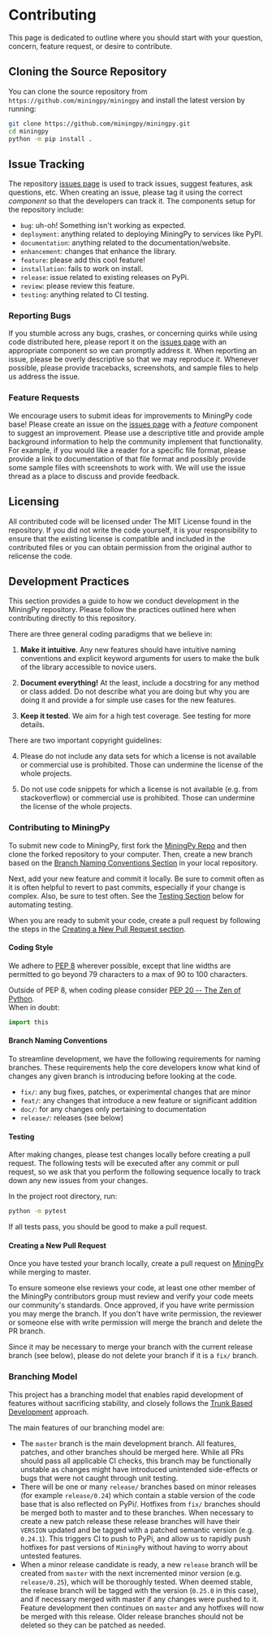 # Contributing

This page is dedicated to outline where you should start with your question,
concern, feature request, or desire to contribute.


## Cloning the Source Repository

You can clone the source repository from `https://github.com/miningpy/miningpy`
and install the latest version by running:

```bash
git clone https://github.com/miningpy/miningpy.git
cd miningpy
python -m pip install .
```


## Issue Tracking

The repository [issues page](https://github.com/miningpy/miningpy/issues) is used 
to track issues, suggest features, ask questions, etc. When creating an issue, please tag it using
the correct *component* so that the developers can track it. The components setup for the repository include:

- `bug`: uh-oh! Something isn't working as expected.
- `deployment`: anything related to deploying MiningPy to services like PyPI.
- `documentation`: anything related to the documentation/website.
- `enhancement`: changes that enhance the library.
- `feature`: please add this cool feature!
- `installation`: fails to work on install.
- `release`: issue related to existing releases on PyPi.
- `review`: please review this feature.
- `testing`: anything related to CI testing.


### Reporting Bugs

If you stumble across any bugs, crashes, or concerning quirks while using code
distributed here, please report it on the [issues page](https://github.com/miningpy/miningpy/issues)
with an appropriate component so we can promptly address it.
When reporting an issue, please be overly descriptive so that we may reproduce
it. Whenever possible, please provide tracebacks, screenshots, and sample files
to help us address the issue.


### Feature Requests

We encourage users to submit ideas for improvements to MiningPy code base!
Please create an issue on the [issues page](https://github.com/miningpy/miningpy/issues)
with a *feature* component to suggest an improvement.
Please use a descriptive title and provide ample background information to help
the community implement that functionality. For example, if you would like a
reader for a specific file format, please provide a link to documentation of
that file format and possibly provide some sample files with screenshots to work
with. We will use the issue thread as a place to discuss and provide feedback.


## Licensing

All contributed code will be licensed under The MIT License found in the
repository. If you did not write the code yourself, it is your responsibility
to ensure that the existing license is compatible and included in the
contributed files or you can obtain permission from the original author to
relicense the code.


## Development Practices
This section provides a guide to how we conduct development in the MiningPy repository. 
Please follow the practices outlined here when contributing directly to this repository.

There are three general coding paradigms that we believe in:

1. **Make it intuitive**. Any new features should have
   intuitive naming conventions and explicit keyword arguments for users to
   make the bulk of the library accessible to novice users.

2. **Document everything!** At the least, include a docstring for any method
   or class added. Do not describe what you are doing but why you are doing
   it and provide a for simple use cases for the new features.

3. **Keep it tested**. We aim for a high test coverage. See
   testing for more details.

There are two important copyright guidelines:

4. Please do not include any data sets for which a license is not available
   or commercial use is prohibited. Those can undermine the license of
   the whole projects.

5. Do not use code snippets for which a license is not available (e.g. from
   stackoverflow) or commercial use is prohibited. Those can undermine
   the license of the whole projects.
   
### Contributing to MiningPy

To submit new code to MiningPy, first fork the [MiningPy Repo](https://github.com/miningpy/miningpy) 
and then clone the forked repository to your computer. Then, create a new branch based on the
[Branch Naming Conventions Section](#branch-naming-conventions) in your local repository.

Next, add your new feature and commit it locally. Be sure to commit
often as it is often helpful to revert to past commits, especially if
your change is complex.  Also, be sure to test often. See the
[Testing Section](#testing) below for automating testing.

When you are ready to submit your code, create a pull request by
following the steps in the [Creating a New Pull Request section](#creating-a-new-pull-request).


#### Coding Style

We adhere to [PEP 8](https://www.python.org/dev/peps/pep-0008/)
wherever possible, except that line widths are permitted to go beyond
79 characters to a max of 90 to 100 characters.

Outside of PEP 8, when coding please consider [PEP 20 -- The Zen of Python](https://www.python.org/dev/peps/pep-0020/).  
When in doubt:

```python
import this
```


#### Branch Naming Conventions

To streamline development, we have the following requirements for naming
branches. These requirements help the core developers know what kind of changes
any given branch is introducing before looking at the code.

- `fix/`: any bug fixes, patches, or experimental changes that are minor
- `feat/`: any changes that introduce a new feature or significant addition
- `doc/`: for any changes only pertaining to documentation
- `release/`: releases (see below)


#### Testing

After making changes, please test changes locally before creating a pull
request. The following tests will be executed after any commit or pull request,
so we ask that you perform the following sequence locally to track down any new
issues from your changes.

In the project root directory, run:
```bash
python -m pytest
```

If all tests pass, you should be good to make a pull request.


#### Creating a New Pull Request

Once you have tested your branch locally, create a pull request on
[MiningPy](https://github.com/miningpy/miningpy) while merging to
master.

To ensure someone else reviews your code, at least one other member of
the MiningPy contributors group must review and verify your code meets
our community's standards.  Once approved, if you have write
permission you may merge the branch.  If you don't have write
permission, the reviewer or someone else with write permission will
merge the branch and delete the PR branch.

Since it may be necessary to merge your branch with the current
release branch (see below), please do not delete your branch if it
is a `fix/` branch.


### Branching Model

This project has a branching model that enables rapid development of
features without sacrificing stability, and closely follows the 
[Trunk Based Development](https://trunkbaseddevelopment.com/) approach.

The main features of our branching model are:

- The `master` branch is the main development branch.  All features,
  patches, and other branches should be merged here.  While all PRs
  should pass all applicable CI checks, this branch may be
  functionally unstable as changes might have introduced unintended
  side-effects or bugs that were not caught through unit testing.
- There will be one or many `release/` branches based on minor
  releases (for example `release/0.24`) which contain a stable version
  of the code base that is also reflected on PyPi/.  Hotfixes from
  `fix/` branches should be merged both to master and to these
  branches.  When necessary to create a new patch release these
  release branches will have their `VERSION` updated and be
  tagged with a patched semantic version (e.g. `0.24.1`).  This
  triggers CI to push to PyPi, and allow us to rapidly push hotfixes
  for past versions of `MiningPy` without having to worry about
  untested features.
- When a minor release candidate is ready, a new `release` branch will
  be created from `master` with the next incremented minor version
  (e.g. `release/0.25`), which will be thoroughly tested.  When deemed
  stable, the release branch will be tagged with the version (`0.25.0`
  in this case), and if necessary merged with master if any changes
  were pushed to it.  Feature development then continues on `master`
  and any hotfixes will now be merged with this release.  Older
  release branches should not be deleted so they can be patched as
  needed.


